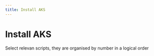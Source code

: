 ```yaml
---
title: Install AKS
---
```

# Install AKS

Select relevan scripts, they are organised by number in a logical order